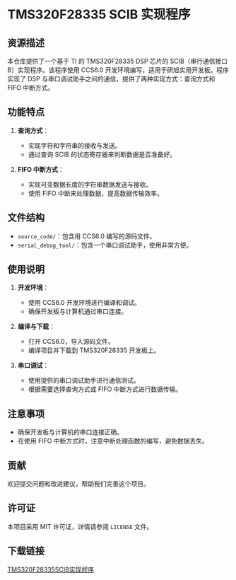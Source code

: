 # TMS320F28335 SCIB 实现程序

## 资源描述

本仓库提供了一个基于 TI 的 TMS320F28335 DSP 芯片的 SCIB（串行通信接口 B）实现程序。该程序使用 CCS6.0 开发环境编写，适用于研旭实用开发板。程序实现了 DSP 与串口调试助手之间的通信，提供了两种实现方式：查询方式和 FIFO 中断方式。

## 功能特点

1. **查询方式**：
   - 实现字符和字符串的接收与发送。
   - 通过查询 SCIB 的状态寄存器来判断数据是否准备好。

2. **FIFO 中断方式**：
   - 实现可变数据长度的字符串数据发送与接收。
   - 使用 FIFO 中断来处理数据，提高数据传输效率。

## 文件结构

- `source_code/`：包含用 CCS6.0 编写的源码文件。
- `serial_debug_tool/`：包含一个串口调试助手，使用非常方便。

## 使用说明

1. **开发环境**：
   - 使用 CCS6.0 开发环境进行编译和调试。
   - 确保开发板与计算机通过串口连接。

2. **编译与下载**：
   - 打开 CCS6.0，导入源码文件。
   - 编译项目并下载到 TMS320F28335 开发板上。

3. **串口调试**：
   - 使用提供的串口调试助手进行通信测试。
   - 根据需要选择查询方式或 FIFO 中断方式进行数据传输。

## 注意事项

- 确保开发板与计算机的串口连接正确。
- 在使用 FIFO 中断方式时，注意中断处理函数的编写，避免数据丢失。

## 贡献

欢迎提交问题和改进建议，帮助我们完善这个项目。

## 许可证

本项目采用 MIT 许可证，详情请参阅 `LICENSE` 文件。

## 下载链接

[TMS320F28335SCIB实现程序](https://pan.quark.cn/s/e56740cc4381)